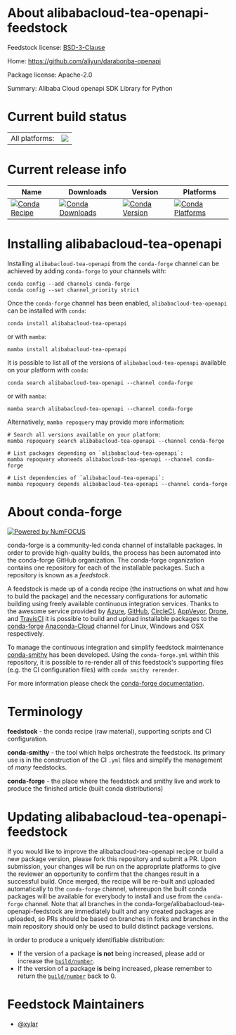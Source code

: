 About alibabacloud-tea-openapi-feedstock
========================================

Feedstock license: [BSD-3-Clause](https://github.com/conda-forge/alibabacloud-tea-openapi-feedstock/blob/main/LICENSE.txt)

Home: https://github.com/aliyun/darabonba-openapi

Package license: Apache-2.0

Summary: Alibaba Cloud openapi SDK Library for Python

Current build status
====================


<table><tr><td>All platforms:</td>
    <td>
      <a href="https://dev.azure.com/conda-forge/feedstock-builds/_build/latest?definitionId=19835&branchName=main">
        <img src="https://dev.azure.com/conda-forge/feedstock-builds/_apis/build/status/alibabacloud-tea-openapi-feedstock?branchName=main">
      </a>
    </td>
  </tr>
</table>

Current release info
====================

| Name | Downloads | Version | Platforms |
| --- | --- | --- | --- |
| [![Conda Recipe](https://img.shields.io/badge/recipe-alibabacloud--tea--openapi-green.svg)](https://anaconda.org/conda-forge/alibabacloud-tea-openapi) | [![Conda Downloads](https://img.shields.io/conda/dn/conda-forge/alibabacloud-tea-openapi.svg)](https://anaconda.org/conda-forge/alibabacloud-tea-openapi) | [![Conda Version](https://img.shields.io/conda/vn/conda-forge/alibabacloud-tea-openapi.svg)](https://anaconda.org/conda-forge/alibabacloud-tea-openapi) | [![Conda Platforms](https://img.shields.io/conda/pn/conda-forge/alibabacloud-tea-openapi.svg)](https://anaconda.org/conda-forge/alibabacloud-tea-openapi) |

Installing alibabacloud-tea-openapi
===================================

Installing `alibabacloud-tea-openapi` from the `conda-forge` channel can be achieved by adding `conda-forge` to your channels with:

```
conda config --add channels conda-forge
conda config --set channel_priority strict
```

Once the `conda-forge` channel has been enabled, `alibabacloud-tea-openapi` can be installed with `conda`:

```
conda install alibabacloud-tea-openapi
```

or with `mamba`:

```
mamba install alibabacloud-tea-openapi
```

It is possible to list all of the versions of `alibabacloud-tea-openapi` available on your platform with `conda`:

```
conda search alibabacloud-tea-openapi --channel conda-forge
```

or with `mamba`:

```
mamba search alibabacloud-tea-openapi --channel conda-forge
```

Alternatively, `mamba repoquery` may provide more information:

```
# Search all versions available on your platform:
mamba repoquery search alibabacloud-tea-openapi --channel conda-forge

# List packages depending on `alibabacloud-tea-openapi`:
mamba repoquery whoneeds alibabacloud-tea-openapi --channel conda-forge

# List dependencies of `alibabacloud-tea-openapi`:
mamba repoquery depends alibabacloud-tea-openapi --channel conda-forge
```


About conda-forge
=================

[![Powered by
NumFOCUS](https://img.shields.io/badge/powered%20by-NumFOCUS-orange.svg?style=flat&colorA=E1523D&colorB=007D8A)](https://numfocus.org)

conda-forge is a community-led conda channel of installable packages.
In order to provide high-quality builds, the process has been automated into the
conda-forge GitHub organization. The conda-forge organization contains one repository
for each of the installable packages. Such a repository is known as a *feedstock*.

A feedstock is made up of a conda recipe (the instructions on what and how to build
the package) and the necessary configurations for automatic building using freely
available continuous integration services. Thanks to the awesome service provided by
[Azure](https://azure.microsoft.com/en-us/services/devops/), [GitHub](https://github.com/),
[CircleCI](https://circleci.com/), [AppVeyor](https://www.appveyor.com/),
[Drone](https://cloud.drone.io/welcome), and [TravisCI](https://travis-ci.com/)
it is possible to build and upload installable packages to the
[conda-forge](https://anaconda.org/conda-forge) [Anaconda-Cloud](https://anaconda.org/)
channel for Linux, Windows and OSX respectively.

To manage the continuous integration and simplify feedstock maintenance
[conda-smithy](https://github.com/conda-forge/conda-smithy) has been developed.
Using the ``conda-forge.yml`` within this repository, it is possible to re-render all of
this feedstock's supporting files (e.g. the CI configuration files) with ``conda smithy rerender``.

For more information please check the [conda-forge documentation](https://conda-forge.org/docs/).

Terminology
===========

**feedstock** - the conda recipe (raw material), supporting scripts and CI configuration.

**conda-smithy** - the tool which helps orchestrate the feedstock.
                   Its primary use is in the construction of the CI ``.yml`` files
                   and simplify the management of *many* feedstocks.

**conda-forge** - the place where the feedstock and smithy live and work to
                  produce the finished article (built conda distributions)


Updating alibabacloud-tea-openapi-feedstock
===========================================

If you would like to improve the alibabacloud-tea-openapi recipe or build a new
package version, please fork this repository and submit a PR. Upon submission,
your changes will be run on the appropriate platforms to give the reviewer an
opportunity to confirm that the changes result in a successful build. Once
merged, the recipe will be re-built and uploaded automatically to the
`conda-forge` channel, whereupon the built conda packages will be available for
everybody to install and use from the `conda-forge` channel.
Note that all branches in the conda-forge/alibabacloud-tea-openapi-feedstock are
immediately built and any created packages are uploaded, so PRs should be based
on branches in forks and branches in the main repository should only be used to
build distinct package versions.

In order to produce a uniquely identifiable distribution:
 * If the version of a package **is not** being increased, please add or increase
   the [``build/number``](https://docs.conda.io/projects/conda-build/en/latest/resources/define-metadata.html#build-number-and-string).
 * If the version of a package **is** being increased, please remember to return
   the [``build/number``](https://docs.conda.io/projects/conda-build/en/latest/resources/define-metadata.html#build-number-and-string)
   back to 0.

Feedstock Maintainers
=====================

* [@xylar](https://github.com/xylar/)

